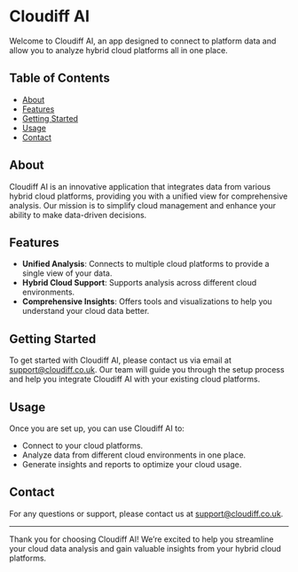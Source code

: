 # Cloudiff AI

Welcome to Cloudiff AI, an app designed to connect to platform data and allow you to analyze hybrid cloud platforms all in one place.

## Table of Contents
- [About](#about)
- [Features](#features)
- [Getting Started](#getting-started)
- [Usage](#usage)
- [Contact](#contact)

## About

Cloudiff AI is an innovative application that integrates data from various hybrid cloud platforms, providing you with a unified view for comprehensive analysis. Our mission is to simplify cloud management and enhance your ability to make data-driven decisions.

## Features

- **Unified Analysis**: Connects to multiple cloud platforms to provide a single view of your data.
- **Hybrid Cloud Support**: Supports analysis across different cloud environments.
- **Comprehensive Insights**: Offers tools and visualizations to help you understand your cloud data better.

## Getting Started

To get started with Cloudiff AI, please contact us via email at [support@cloudiff.co.uk](mailto:support@cloudiff.co.uk). Our team will guide you through the setup process and help you integrate Cloudiff AI with your existing cloud platforms.

## Usage

Once you are set up, you can use Cloudiff AI to:
- Connect to your cloud platforms.
- Analyze data from different cloud environments in one place.
- Generate insights and reports to optimize your cloud usage.

## Contact

For any questions or support, please contact us at [support@cloudiff.co.uk](mailto:support@cloudiff.co.uk).

---

Thank you for choosing Cloudiff AI! We’re excited to help you streamline your cloud data analysis and gain valuable insights from your hybrid cloud platforms.
